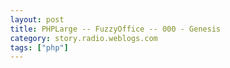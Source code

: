 ```yaml
---
layout: post
title: PHPLarge -- FuzzyOffice -- 000 - Genesis
category: story.radio.weblogs.com
tags: ["php"]
---
```

<head>
<meta http-equiv="Content-Type" content="text/html; charset=UTF-8">
    <meta http-equiv="Expires" content="Mon, 01 Jan 1990 01:00:00 GMT">
    <title>PHPLarge :: FuzzyOffice :: 000 - Genesis</title>
    <style type="text/css">
      body {
        margin-top: 0px;
        margin-left: 0px;
        margin-right: 0px;
        margin-bottom: 0px;
        }

      body, td, p {
        font-family: verdana, sans-serif;
        font-size: 90%;
        }

      h2 { 
        font-family: Verdana, Arial, Helvetica, sans-serif; font-size: 24px; font-weight: bold
        }
      .header {
        font-family: Verdana, Arial, Helvetica, sans-serif; font-size: 40px; font-weight: bold
        }
      .realsmall {
        font-family: Verdana, Arial, Helvetica, sans-serif; font-size: 9px;
        }
      .small {
        font-family: Verdana, Arial, Helvetica, sans-serif; font-size: 10px;
        }
      </style>
    </head>

| 

 |

| ![](http://radio.weblogs.com/0103807/images/trans60x60.gif)  
 | Last updated: 8/9/2002; 5:50:38 AM  
 | ![](http://radio.weblogs.com/0103807/images/trans60x60.gif) |

| ![](http://radio.weblogs.com/0103807/images/trans60x1.gif)  
 | 

<font size="+3"><b><a href="http://radio.weblogs.com/0103807/" style="color:black; text-decoration:none">The FuzzyBlog!</a></b></font>  
_Marketing 101. Consulting 101. PHP Consulting. Random geeky stuff. I Blog Therefore I Am._

<font size="+1"><b>PHPLarge :: FuzzyOffice :: 000 - Genesis</b></font>

Well, all I have to say is that you really have to blame Alex for this series of articles / stories / essays / diatribes / fill in potentially derogatory statement here.&nbsp; Let me explain.&nbsp; Alex is also known as [www.nosuch.org](http://www.nosuch.org).&nbsp; Yesterday he popped into my IM space with a highly reasonable request.&nbsp; And we began chatting, discovered&nbsp;we have more in common than one would have suspected and then he&nbsp;made&nbsp;the responsible statement:

> mrnosuch (08:57:04 AM): But my exp. is limited, and I'm just getting my head around the changes in 4.2.  
> mrnosuch (08:57:15 AM): I want to make sure I do things the "right way" (i.e. the secure way).  
> fuzzygroup (08:57:21 AM): Oh. 4.2. ACK FOO.  
> fuzzygroup (08:57:22 AM): [http://www.fuzzygroup.net/products/fuzzyoffice/](http://www.fuzzygroup.net/products/fuzzyoffice/)  
> mrnosuch (08:57:29 AM): Unforunately oodles of code examples and writings don't address it.  
> mrnosuch (08:57:45 AM): Well, if you have existing code, yeah, it can be a headache.  
> fuzzygroup (08:57:53 AM): Oh totally.  
> mrnosuch (08:57:57 AM): I don't have a lot, luckily, and I'd rather make sure I do things right going forward.  
> fuzzygroup (08:58:03 AM): do you control your php.ini ? Ah. Nvr mind.  
> mrnosuch (08:58:20 AM): Yeah, I do. But I actually don't use much PHP now.  
> mrnosuch (08:58:30 AM): The comment system, the glossary, cheap hacks.  
> fuzzygroup (08:58:38 AM): Ah.   
> fuzzygroup (08:58:43 AM): It's good for hacks too  
> mrnosuch (08:58:53 AM): But as I get a bit more clever, I want to be clever the RIGHT way.   
> fuzzygroup (08:58:59 AM): Yup.  
> mrnosuch (08:59:04 AM): And very little example code does it the new right way.  
> mrnosuch (08:59:11 AM): Being a coder, I learn best by example.  
> fuzzygroup (08:59:17 AM): I strongly discourage the php and html intermizxing that is so common  
> mrnosuch (08:59:28 AM): \<- whistles innocently.  
> fuzzygroup (08:59:40 AM): lol  
> mrnosuch (08:59:44 AM): I agree, though.  
> fuzzygroup (08:59:52 AM): Almost all my stuff starts with switch($action) these days  
> fuzzygroup (08:59:59 AM): and when $action is null it goes to default:   
> fuzzygroup (09:00:17 AM): which just falls thru to a template driven page   
> mrnosuch (09:00:23 AM): Makes sense.  
> fuzzygroup (09:00:27 AM): it seems to be a \_nice\_ approach.   
> mrnosuch (09:00:42 AM): It's frustrating that so little out there really talks about full web app development in PHP.

So you see people -- it's all Alex's fault.&nbsp; He prodded me.&nbsp; He placed the idea in my head.&nbsp; And then when I found out that he's about to get married to Connie, my sole thought was "It's a damn virtual wedding present".&nbsp; (Sure&nbsp;it won't do anything for Connie but do the place settings you get in a wedding ever do anything for&nbsp;the man?&nbsp; This is something that Alex even asked for!&nbsp; I&nbsp;mean&nbsp;a wedding present that a&nbsp;man actually picked out himself.&nbsp;&nbsp;How strange).&nbsp; And,&nbsp;with that introduction, I give you ...

Building a Large Scale Application in PHP: FuzzyOffice: Genesis

&nbsp;I have a confession to make.&nbsp; If my life was an adventure game, it would resemble this all too closely:

"You are trapped in a maze of twisty, windy urls, passwords, tasks, events,   
email messages, bookmarks and more, all alike.&nbsp; None will be accessible to you  
if you leave your home computer.&nbsp; No password, bookmark or url will be memorable.&nbsp;   
Your reaction will be Rage.&nbsp; Extreme Rage.  
Have a NICE day"

I'm sorry people.&nbsp; That's my life.&nbsp; I have something like 15 different logins, 4 or 5 passwords (minimum), more bookmarks than you can swing a cat at (but my cats \_hate\_ it when I swing them; 'nuff on that topic) and I'm increasingly mobile.&nbsp; So, in the spirit of damn near all Open Source applications, I need to "scratch my own niche".&nbsp;   
  
PS -- please don't tell me "Dude!&nbsp; Normalize your logins and passwords."&nbsp; Sorry.&nbsp; When some logins are 5 char max, some 7 char minimum and when you believe in security, not going to happen.&nbsp; And don't even get me started on the idiotic limitations on password length even on high security sites like Charles Schwab (where at least the last time you checked you could have no less than a 6 character password but no more than an 8 character password -- and they have my damn money????).

Now you need to bear in mind some characteristics about me to understand my solution:

- 
Highly technical
- 
Been lucky enough to work with brilliant folks (I'm kinda smart but the people I look up to make me feel like a drooling idiot who can sorta count with his fingers).&nbsp; Still I've had exposure to the right way, if I was a spiritual sort, I'd refer to it as "the manifold path".&nbsp; I know how software should be built since I've done it and seen it
- 
Tons and tons of product management / product design experience
- 
Never, ever, ever found a product I didn't want to add features to
- 
Can't stand what I think is poor design (note that I is clearly subjective)
- 
Highly mobile
- 
Outlook / Exchange user since July 1996; have \>&nbsp;2 gigs of data in Outlook PST archives; every message sent or received since July 1996.
- 
The data that defines me is my daily stuff -- mail, tasks, calendar, bookmarks, etc.&nbsp; 
- 
Need all my daily data accessible to me at all times from any computer with web access
- 
Highly mail centric; highly.&nbsp; This will be a recurring theme.
- 
Huge, huge, huge, huge believer in incrementalism and designing to a problem space driven by actually doing it, finding out it don't work and then redoing it.&nbsp; I'm the last person who'd sit down and do an ER diagram for a 100 table database.&nbsp; I'd do 2 tables as SQL statements and then build it up by importing data in place, designing queries, swearing, pulling my hair and redoing it.&nbsp; My buddy Ed taught me about incrementalism a long time ago and I never forgot it.&nbsp; Systems are too complex now a days to avoid an incremental approach (but the classic wisdom is that complex systems demand tons of pre-planning; the success of Open Source argues with that proposition).
- 
Can't remember a url / bookmark / etc to save my life (not really true but this is a problem we all have as we age and, at the advanced age of 34, my neurons are starting to fade).&nbsp; What I can do though is deal with a predictable, consistent name space.&nbsp; I can "remember" by anticipating what I might have "logically" done.
- 
Trying hard to pull together multiple discrete projects, web sites, tasks and such and finding that classical approaches like Outlook / Project just don't work for my needs.&nbsp; I need to go broad across multiple projects, not deep within a single project.
- 
A firm belief that things are "deeply intertwingled" as Ted Nelson would say.&nbsp; Application boundries currently separate tasks from emails from calendar entries when these are all just different aspects of the same.

So, given the above, it wouldn't probably surprise you that my answer is "Write Code.&nbsp; Write Lots of Code.&nbsp; Engineer (Hack) Together an Application."&nbsp; Yup.&nbsp; And, so, I give you FuzzyOffice.&nbsp; What's that?&nbsp; Don't like the name?&nbsp; Tough.&nbsp; Fork the code and change the name (it'll be ultimately GPL'd once I get a CVS server and such up and get it to a decent state).&nbsp; Seriously, the name actually can be rationalized as this:

- 
It's unique
- 
It reflects my organization
- 
It reflects my bias towards non boolean logic models and the need for "fuzzy" approaches like approximate text matching, soundex, full text searching, simple / silly natural language processing and more.
- 
It made the cats that I and my consulting partner, Gretchen, happy.&nbsp; They're all fuzzy.

Well, ok.&nbsp; We have a name.&nbsp; We have an application language, PHP.&nbsp; We can assume that an RDBMS will figure heavily.&nbsp; But, what oh sensei, should FuzzyOffice do?&nbsp; See

[http://www.fuzzygroup.net/products/fuzzyoffice/](http://www.fuzzygroup.net/products/fuzzyoffice/)   
[http://www.fuzzyoffice.com/](http://www.fuzzyoffice.com/) (damn little there now)

for the answer to that question.&nbsp; Basically it's PIM software that inverts the P (personal) and assumes that most stuff is shared.&nbsp; Even if no one else in the universe ever uses it, it's dramatically improving the productivity that Gretchen and I have and that's wicked cool.&nbsp; Also everyone else that I've run the idea by seems to like it.

### Postscript

Since I posted a request for "should I do this or not", I've gotten more Yes's than I have for any blog topic and absolutely 0 No's.&nbsp; So I guess I have a new recurring topic.&nbsp;

### Acknowledgements and Thanks Extended to:

My usual cast of friends and colleagues with some additions:

- 
Gretchen who not only encouraged this but also agreed on releasing it via the GPL.&nbsp; My favorite statement she ever has made "If Microsoft doesn't like the GPL then that's what we should use".&nbsp; My response "You Go Girl!!!"
- 
[Kjartan](http://www.natrak.net/)for confirming I'm not cuckoo for cocoa puffs (a U.S. commercial that would kinda indicate I'm insane, for all of those out there without U.S. media)
- 
Lawrence Furneval for taking 2 hours out of OSCON to go over this with me, look at incomplete software and point out how it could be highly useful for academia
- 
Guy K. Haas for a long, long IM session 2 months ago when I ranted about the "tyranny of the folder" which has been fermenting in my back brain ever since and has manifested itself here in a many to many data architecture which takes folders, bopps them on the head like little bunny foo foo, and puts them in their place as secondary data elements, not primary data elements
- 
Libby who I think this may help (and that's not a slam at all, learning this stuff without examples is \_\_hard\_\_)
- 
[Elaine](http://radio.weblogs.com/0111188/) for watching demos and being interested in learning PHP (this should help)
- 
[Demetrious](http://www.apokalyptik.com/) who bails my ass out on \*nix problems all the damn time and whose belief in the GPL (not Open Source but the GPL) made me really think
- 
[Eszter](http://campuscgi.princeton.edu/~eszter/weblog/) for confirming my suspicions on bookmarks
- 
[Alex](http://www.nosuch.org/) and Connie, 'nuff said since it's discussed above
- 
Phil and Alex for once upon a time, long ago, showing how to write an entertaining software engineering book
- 
[Paolo](http://paolo.evectors.it/) for general discussion and good thinking
- 
[Joe Friend](http://radio.weblogs.com/0103361/)who also saw the need
- 
[Jim O'Halloran](http://www.kendle.com.au/) for encouragement
- 
Dan Thompson for encouragement
- 
[Andy Meadows](http://www.347.com) for encouragement
- 
Tim Bishop for encouragement
- 
[John Engler](http://www.englers.org/) for encouragement
- 
[Simon Wilson](http://www.incutio.com/)for encouragement
- 
O'Reilly and Associates for by so turning me off of the commerical computer book publishing industry made me not have any desire to serialize this in a commercial book (and if you think that's a slam?&nbsp; you'd be correct)
- 
[Mark Pilgrim](http://www.diveintomark.org/) for showing the way of a continuous focused stream of blog articles adding up to a virtual book

I'm sure there are others I should thank but they don't come to mind.&nbsp; Thanks anyway.

  
  

<script language="JavaScript" type="text/javascript"><!--
	var imageUrl = "http://radio.xmlstoragesystem.com/weblogStats/count.gif";
	var imageTag = "<img src=\"" + imageUrl + "?group=radio1&usernum=103807&referer=" + escape (document.referrer) + "\" height=\"1\" width=\"1\">";
	document.write (imageTag);
	//--></script>

 | ![](http://radio.weblogs.com/0103807/images/trans60x1.gif)  
 |
| ![](http://radio.weblogs.com/0103807/images/trans60x60.gif)  
 | Copyright 2002 © The FuzzyStuff  
 | ![](http://radio.weblogs.com/0103807/images/trans60x60.gif)  
 |

